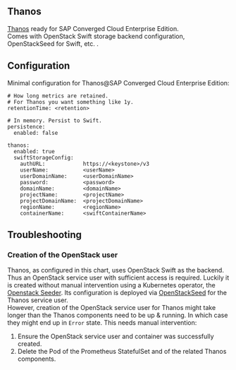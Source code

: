 Thanos
------

[Thanos](https://github.com/improbable-eng/thanos) ready for SAP Converged Cloud Enterprise Edition.  
Comes with OpenStack Swift storage backend configuration, OpenStackSeed for Swift, etc. .

## Configuration

Minimal configuration for Thanos@SAP Converged Cloud Enterprise Edition:

```
# How long metrics are retained. 
# For Thanos you want something like 1y.
retentionTime: <retention>

# In memory. Persist to Swift.
persistence:
  enabled: false

thanos:
  enabled: true
  swiftStorageConfig:
    authURL:            https://<keystone>/v3
    userName:           <userName>
    userDomainName:     <userDomainName>
    password:           <password>
    domainName:         <domainName>
    projectName:        <projectName>
    projectDomainName:  <projectDomainName>
    regionName:         <regionName>
    containerName:      <swiftContainerName>
```

## Troubleshooting

### Creation of the OpenStack user

Thanos, as configured in this chart, uses OpenStack Swift as the backend.
Thus an OpenStack service user with sufficient access is required.
Luckily it is created without manual intervention using a Kubernetes operator, the [Openstack Seeder](https://github.com/sapcc/kubernetes-operators/tree/master/openstack-seeder).
Its configuration is deployed via [OpenStackSeed](thanos-seed.yaml) for the Thanos service user.  
However, creation of the OpenStack service user for Thanos might take longer than the Thanos components need to be up & running.
In which case they might end up in `Error` state.
This needs manual intervention: 
1. Ensure the OpenStack service user and container was successfully created.
2. Delete the Pod of the Prometheus StatefulSet and of the related Thanos components.
